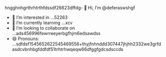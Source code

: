 hngghnhgrthrhtrthfdssdf26623dffdg- 👋 Hi, I’m @deferaswshgf
- 👀 I’m interested in ...52263
- 🌱 I’m currently learning ...xcv
- 💞️ I’m looking to collaborate on ...ads456996fewrreeyerbgfhjm6edsawdss
- 😄 Pronouns: ...sdfdsf1545652622545469556+thyjfnhnddd307447jhjhh2332we3grfd
asdcvbnhbgfddfdf51trhtrhwqeqw66dfggfgdcsdsccds
<!---5445sdf455dhf5445gdfdffwewfbfdqwqqqxcvxcxx
deferasws/deferasws is a ✨ special ✨ repository because its `README.md` (this file) appears on your GitHub profile.475zxcczxzgjhmjhfzxegrreczcxgfdfd
ytrtefdfsdgdsfg
rtgg
